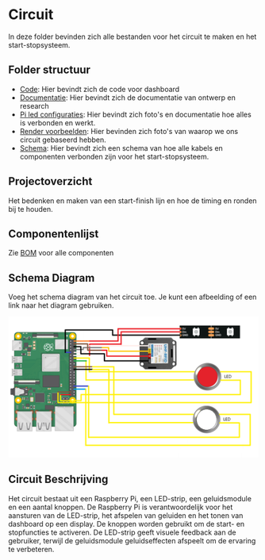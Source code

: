 # Circuit

In deze folder bevinden zich alle bestanden voor het circuit te maken en het start-stopsysteem.

## Folder structuur

- [Code](./code/README.md): Hier bevindt zich de code voor dashboard
- [Documentatie](./documentatie/README.md): Hier bevindt zich de documentatie van ontwerp en research
- [Pi led configuraties](./pi%20led%20configuraties/README.md): Hier bevindt zich foto's en documentatie hoe alles is verbonden en werkt.
- [Render voorbeelden](./render%20voorbeelden/): Hier bevinden zich foto's van waarop we ons circuit gebaseerd hebben.
- [Schema](./schema/): Hier bevindt zich een schema van hoe alle kabels en componenten verbonden zijn voor het start-stopsysteem.

## Projectoverzicht

Het bedenken en maken van een start-finish lijn en hoe de timing en ronden bij te houden.

## Componentenlijst

Zie [BOM](../Documentatie/README.md) voor alle componenten

## Schema Diagram

Voeg het schema diagram van het circuit toe. Je kunt een afbeelding of een link naar het diagram gebruiken.

![Schema Diagram](./schema/aansluitschema_circuit.png)

## Circuit Beschrijving

Het circuit bestaat uit een Raspberry Pi, een LED-strip, een geluidsmodule en een aantal knoppen.
De Raspberry Pi is verantwoordelijk voor het aansturen van de LED-strip, het afspelen van geluiden en het tonen van dashboard op een display.
De knoppen worden gebruikt om de start- en stopfuncties te activeren.
De LED-strip geeft visuele feedback aan de gebruiker, terwijl de geluidsmodule geluidseffecten afspeelt om de ervaring te verbeteren.
